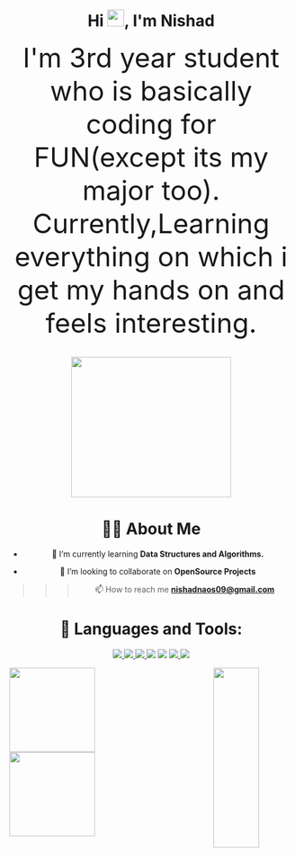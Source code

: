 <h1 align="center">Hi <img src="https://raw.githubusercontent.com/MartinHeinz/MartinHeinz/master/wave.gif" width="30px">, I'm Nishad</h1>

<div align="center"><font size="30">I'm 3rd year student who is basically coding for FUN(except its my major too). Currently,Learning everything on which i get my hands on and feels interesting.</font><br />

<br /><a href="#"><img width="75%" height="250" src="https://thumbs.gfycat.com/UnequaledCreativeEyelashpitviper-size_restricted.gif" height="175px"/></a><br />

# 🙋‍♂️ About Me


- 🌱 I’m currently learning **Data Structures and Algorithms.**

- 👯 I’m looking to collaborate on **OpenSource Projects**

>>>📫 How to reach me **nishadnaos09@gmail.com**

# 🚀 Languages and Tools:

<p> 
    <a href="https://www.java.com" target="_blank"> <img src="https://img.icons8.com/color/48/000000/java-coffee-cup-logo.png"/> </a>
    <a href="https://developer.mozilla.org/en-US/docs/Web/JavaScript" target="_blank"> <img src="https://img.icons8.com/color/48/000000/javascript.png"/> </a>  
    <a href="https://www.python.org" target="_blank"> <img src="https://img.icons8.com/color/48/000000/python.png"/> </a>  
    <a href="https://icons8.com/icon/40669/c++"><img src="https://img.icons8.com/color/50/000000/c-plus-plus-logo.png"/></a> 
    <a href="https://icons8.com/icon/pCvIfmctRaY8/flutter"><img src="https://img.icons8.com/fluency/48/000000/flutter.png"/></a>  
    <a href="https://firebase.google.com/" target="_blank"> <img src="https://img.icons8.com/color/48/000000/firebase.png"/> </a> 
    <a href="https://git-scm.com/" target="_blank"> <img src="https://img.icons8.com/color/48/000000/git.png"/> </a><br />
    
</p>

<img align ="right" width="40%" src="https://thumbs.gfycat.com/WeeklyImperturbableHart-size_restricted.gif" height="320px">


<!-- [![React Badge](https://img.shields.io/badge/-React-61DBFB?style=for-the-badge&labelColor=black&logo=react&logoColor=61DBFB)](#)  [![Javascript Badge](https://img.shields.io/badge/-Javascript-F0DB4F?style=for-the-badge&labelColor=black&logo=javascript&logoColor=F0DB4F)](#) [![Typescript Badge](https://img.shields.io/badge/-Typescript-007acc?style=for-the-badge&labelColor=black&logo=typescript&logoColor=007acc)](#) [![Nodejs Badge](https://img.shields.io/badge/-Nodejs-3C873A?style=for-the-badge&labelColor=black&logo=node.js&logoColor=3C873A)](#) [![GraphQL Badge](https://img.shields.io/badge/-GraphQl-e535ab?style=for-the-badge&labelColor=black&logo=node.js&logoColor=e535ab)](#) -->


<p align ="left">
    <a> <img width ="55%" src="https://github-readme-streak-stats.herokuapp.com/?user=Nishad-007&theme=black-ice&hide_border=true&stroke=0000&background=060A0CD0" height="150px"/></a>
    <img width ="55%" src="https://github-readme-stats.vercel.app/api?username=Nishad-007&show_icons=true&count_private=true&theme=react&hide_border=true&bg_color=0D1117" height="150px"/>
    
</p>



<!--## Connect with me:
<p align="left">

<a href = "https://www.linkedin.com/in/subham-raoniar/"><img src="https://img.icons8.com/fluent/48/000000/linkedin.png"/></a>
<a href = "https://twitter.com/subhamraoniar"><img src="https://img.icons8.com/fluent/48/000000/twitter.png"/></a>
<a href = "https://www.instagram.com/subhamraoniar/"><img src="https://img.icons8.com/fluent/48/000000/instagram-new.png"/></a>
<a href = "https://www.youtube.com/channel/UC-NXT1lYAOPa3lrgWXqvuHA"><img src="https://img.icons8.com/color/48/000000/youtube-play.png"/></a>

</p>

## ❤ Views and Followers
<a href="https://github.com/Meghna-DAS/github-profile-views-counter">
    <img src="https://komarev.com/ghpvc/?username=Nishad-007">
</a>
    
